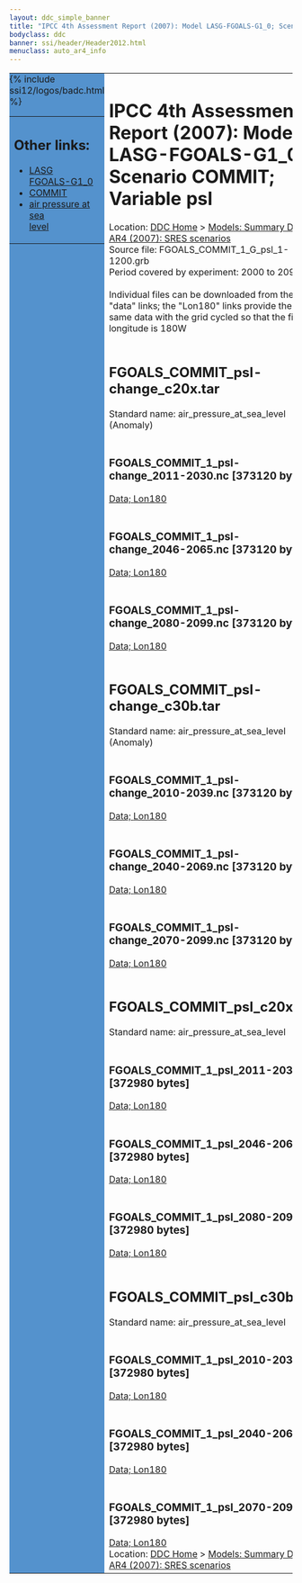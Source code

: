 ```yaml
---
layout: ddc_simple_banner
title: "IPCC 4th Assessment Report (2007): Model LASG-FGOALS-G1_0; Scenario COMMIT; Variable psl"
bodyclass: ddc
banner: ssi/header/Header2012.html
menuclass: auto_ar4_info
---
```



<table width="100%" border="0" cellspacing="0" cellpadding="0" style="border-collapse: collapse;">
<tr style="margin:0;padding:0;border:0;">
<td style="margin:0;padding:0;border:0;height:1pt;width:150pt;background:#5492CD;" valign="top" >

<div id="lh-col2" class="auto_ar4_info">
<table class="menumain" bgcolor="#5492CD" cellspacing="0" width="100%" border="0">
<tr><td>
<h2> Other links:</h2>
<ul>
<li><a href="/auto/ar4/model-LASG-FGOALS-G1_0.html">LASG<br/>FGOALS-G1_0</a></li>
<li><a href="/auto/ar4/scenario-COMMIT.html">COMMIT</a></li>
<li><a href="/auto/ar4/var-air_pressure_at_sea_level.html">air pressure at sea<br/> level</a></li>
</ul>
</td></tr>
{% include ssi12/logos/badc.html %}
</table>
</div>
</td>
<td><h1>IPCC 4th Assessment Report (2007): Model LASG-FGOALS-G1_0; Scenario COMMIT; Variable psl</h1>

<!-- Breadcrumb1 -->
<div id="breadcrumb1" align="left">
Location: <a href="/index.html">DDC Home</a> > <a href="/sim/gcm_clim/">Models: Summary Data</a>
> <a href="/sim/gcm_clim/SRES_AR4/index.html">AR4 (2007): SRES scenarios</a>
</div>
<!-- End of Breadcrumb1 -->Source file: FGOALS_COMMIT_1_G_psl_1-1200.grb
<br/>
Period covered by experiment: 2000 to 2099<br/>
<br/>Individual files can be downloaded from the "data" links; the "Lon180" links provide the same data
         with the grid cycled so that the first longitude is 180W<br/>
<br/><h2>FGOALS_COMMIT_psl-change_c20x.tar</h2>
Standard name: air_pressure_at_sea_level (Anomaly)<br>
<br/><h3>FGOALS_COMMIT_1_psl-change_2011-2030.nc [373120 bytes]</h3>
<a href="/cgi-bin/downl/ar4_nc/psl/FGOALS_COMMIT_1_psl-change_2011-2030.nc">Data; </a><a href="/cgi-bin/downl/ar4_nc/psl/FGOALS_COMMIT_1_psl-change_2011-2030.cyto180.nc"> Lon180</a><br/>
<br/><h3>FGOALS_COMMIT_1_psl-change_2046-2065.nc [373120 bytes]</h3>
<a href="/cgi-bin/downl/ar4_nc/psl/FGOALS_COMMIT_1_psl-change_2046-2065.nc">Data; </a><a href="/cgi-bin/downl/ar4_nc/psl/FGOALS_COMMIT_1_psl-change_2046-2065.cyto180.nc"> Lon180</a><br/>
<br/><h3>FGOALS_COMMIT_1_psl-change_2080-2099.nc [373120 bytes]</h3>
<a href="/cgi-bin/downl/ar4_nc/psl/FGOALS_COMMIT_1_psl-change_2080-2099.nc">Data; </a><a href="/cgi-bin/downl/ar4_nc/psl/FGOALS_COMMIT_1_psl-change_2080-2099.cyto180.nc"> Lon180</a><br/>
<br/><h2>FGOALS_COMMIT_psl-change_c30b.tar</h2>
Standard name: air_pressure_at_sea_level (Anomaly)<br>
<br/><h3>FGOALS_COMMIT_1_psl-change_2010-2039.nc [373120 bytes]</h3>
<a href="/cgi-bin/downl/ar4_nc/psl/FGOALS_COMMIT_1_psl-change_2010-2039.nc">Data; </a><a href="/cgi-bin/downl/ar4_nc/psl/FGOALS_COMMIT_1_psl-change_2010-2039.cyto180.nc"> Lon180</a><br/>
<br/><h3>FGOALS_COMMIT_1_psl-change_2040-2069.nc [373120 bytes]</h3>
<a href="/cgi-bin/downl/ar4_nc/psl/FGOALS_COMMIT_1_psl-change_2040-2069.nc">Data; </a><a href="/cgi-bin/downl/ar4_nc/psl/FGOALS_COMMIT_1_psl-change_2040-2069.cyto180.nc"> Lon180</a><br/>
<br/><h3>FGOALS_COMMIT_1_psl-change_2070-2099.nc [373120 bytes]</h3>
<a href="/cgi-bin/downl/ar4_nc/psl/FGOALS_COMMIT_1_psl-change_2070-2099.nc">Data; </a><a href="/cgi-bin/downl/ar4_nc/psl/FGOALS_COMMIT_1_psl-change_2070-2099.cyto180.nc"> Lon180</a><br/>
<br/><h2>FGOALS_COMMIT_psl_c20x.tar</h2>
Standard name: air_pressure_at_sea_level<br>
<br/><h3>FGOALS_COMMIT_1_psl_2011-2030.nc [372980 bytes]</h3>
<a href="/cgi-bin/downl/ar4_nc/psl/FGOALS_COMMIT_1_psl_2011-2030.nc">Data; </a><a href="/cgi-bin/downl/ar4_nc/psl/FGOALS_COMMIT_1_psl_2011-2030.cyto180.nc"> Lon180</a><br/>
<br/><h3>FGOALS_COMMIT_1_psl_2046-2065.nc [372980 bytes]</h3>
<a href="/cgi-bin/downl/ar4_nc/psl/FGOALS_COMMIT_1_psl_2046-2065.nc">Data; </a><a href="/cgi-bin/downl/ar4_nc/psl/FGOALS_COMMIT_1_psl_2046-2065.cyto180.nc"> Lon180</a><br/>
<br/><h3>FGOALS_COMMIT_1_psl_2080-2099.nc [372980 bytes]</h3>
<a href="/cgi-bin/downl/ar4_nc/psl/FGOALS_COMMIT_1_psl_2080-2099.nc">Data; </a><a href="/cgi-bin/downl/ar4_nc/psl/FGOALS_COMMIT_1_psl_2080-2099.cyto180.nc"> Lon180</a><br/>
<br/><h2>FGOALS_COMMIT_psl_c30b.tar</h2>
Standard name: air_pressure_at_sea_level<br>
<br/><h3>FGOALS_COMMIT_1_psl_2010-2039.nc [372980 bytes]</h3>
<a href="/cgi-bin/downl/ar4_nc/psl/FGOALS_COMMIT_1_psl_2010-2039.nc">Data; </a><a href="/cgi-bin/downl/ar4_nc/psl/FGOALS_COMMIT_1_psl_2010-2039.cyto180.nc"> Lon180</a><br/>
<br/><h3>FGOALS_COMMIT_1_psl_2040-2069.nc [372980 bytes]</h3>
<a href="/cgi-bin/downl/ar4_nc/psl/FGOALS_COMMIT_1_psl_2040-2069.nc">Data; </a><a href="/cgi-bin/downl/ar4_nc/psl/FGOALS_COMMIT_1_psl_2040-2069.cyto180.nc"> Lon180</a><br/>
<br/><h3>FGOALS_COMMIT_1_psl_2070-2099.nc [372980 bytes]</h3>
<a href="/cgi-bin/downl/ar4_nc/psl/FGOALS_COMMIT_1_psl_2070-2099.nc">Data; </a><a href="/cgi-bin/downl/ar4_nc/psl/FGOALS_COMMIT_1_psl_2070-2099.cyto180.nc"> Lon180</a><br/>
<!-- Breadcrumb2 -->
<div id="breadcrumb2" align="left">
Location: <a href="/index.html">DDC Home</a> > <a href="/sim/gcm_clim/">Models: Summary Data</a>
> <a href="/sim/gcm_clim/SRES_AR4/index.html">AR4 (2007): SRES scenarios</a>
</div>
<!-- End of Breadcrumb2 --></td></tr></table>
